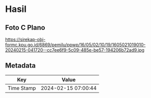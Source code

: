 # Hasil

## Foto C Plano

https://sirekap-obj-formc.kpu.go.id/6869/pemilu/ppwp/16/05/02/10/19/1605021019010-20240215-041720--cc7ee6f9-5c09-485e-be57-194206b72ad9.jpg


## Metadata

| Key        | Value               |
| ---------- | ------------------- |
| Time Stamp | 2024-02-15 07:00:44 |



